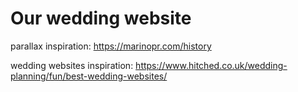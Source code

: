 # Our wedding website

parallax inspiration: https://marinopr.com/history

wedding websites inspiration: https://www.hitched.co.uk/wedding-planning/fun/best-wedding-websites/
